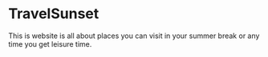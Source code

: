 # TravelSunset
This is website is all about places you can visit in your summer break or any time you get leisure time.
